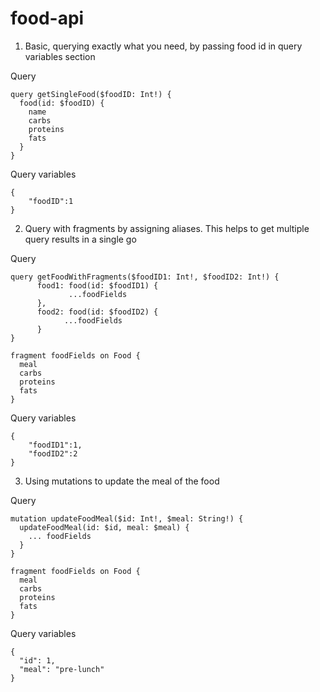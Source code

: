 # food-api

1) Basic, querying exactly what you need, by passing food id in query variables section

Query
```
query getSingleFood($foodID: Int!) {
  food(id: $foodID) {
    name
    carbs
    proteins
    fats
  }
}
```
Query variables
```
{ 
    "foodID":1
}

```
2) Query with fragments by assigning aliases. This helps to get multiple query results in a single go

Query
```
query getFoodWithFragments($foodID1: Int!, $foodID2: Int!) {
      food1: food(id: $foodID1) {
             ...foodFields
      },
      food2: food(id: $foodID2) {
            ...foodFields
      } 
}

fragment foodFields on Food {
  meal
  carbs
  proteins
  fats
}
```
Query variables
```
{ 
    "foodID1":1,
    "foodID2":2
}
```
3) Using mutations to update the meal of the food

Query
```
mutation updateFoodMeal($id: Int!, $meal: String!) {
  updateFoodMeal(id: $id, meal: $meal) {
    ... foodFields
  }
}

fragment foodFields on Food {
  meal
  carbs
  proteins
  fats
}
```
Query variables
```
{
  "id": 1,
  "meal": "pre-lunch"
}
```


